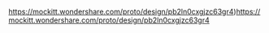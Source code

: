 https://mockitt.wondershare.com/proto/design/pb2ln0cxgjzc63gr4)https://mockitt.wondershare.com/proto/design/pb2ln0cxgjzc63gr4

